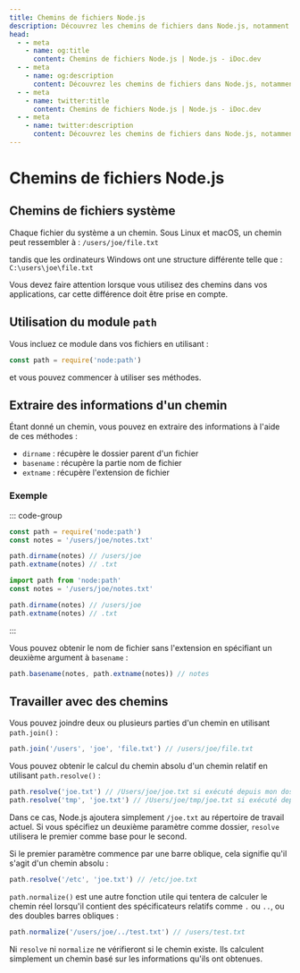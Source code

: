 ```yaml
---
title: Chemins de fichiers Node.js
description: Découvrez les chemins de fichiers dans Node.js, notamment les chemins de fichiers système, le module `path` et comment extraire des informations à partir des chemins.
head:
  - - meta
    - name: og:title
      content: Chemins de fichiers Node.js | Node.js - iDoc.dev
  - - meta
    - name: og:description
      content: Découvrez les chemins de fichiers dans Node.js, notamment les chemins de fichiers système, le module `path` et comment extraire des informations à partir des chemins.
  - - meta
    - name: twitter:title
      content: Chemins de fichiers Node.js | Node.js - iDoc.dev
  - - meta
    - name: twitter:description
      content: Découvrez les chemins de fichiers dans Node.js, notamment les chemins de fichiers système, le module `path` et comment extraire des informations à partir des chemins.
---
```



# Chemins de fichiers Node.js

## Chemins de fichiers système

Chaque fichier du système a un chemin. Sous Linux et macOS, un chemin peut ressembler à : `/users/joe/file.txt`

tandis que les ordinateurs Windows ont une structure différente telle que : `C:\users\joe\file.txt`

Vous devez faire attention lorsque vous utilisez des chemins dans vos applications, car cette différence doit être prise en compte.

## Utilisation du module `path`

Vous incluez ce module dans vos fichiers en utilisant :

```javascript
const path = require('node:path')
```

et vous pouvez commencer à utiliser ses méthodes.

## Extraire des informations d'un chemin

Étant donné un chemin, vous pouvez en extraire des informations à l'aide de ces méthodes :

- `dirname` : récupère le dossier parent d'un fichier
- `basename` : récupère la partie nom de fichier
- `extname` : récupère l'extension de fichier

### Exemple

::: code-group

```javascript [CJS]
const path = require('node:path')
const notes = '/users/joe/notes.txt'

path.dirname(notes) // /users/joe
path.extname(notes) // .txt
```

```javascript [MJS]
import path from 'node:path'
const notes = '/users/joe/notes.txt'

path.dirname(notes) // /users/joe
path.extname(notes) // .txt
```

:::

Vous pouvez obtenir le nom de fichier sans l'extension en spécifiant un deuxième argument à `basename` :

```javascript
path.basename(notes, path.extname(notes)) // notes
```

## Travailler avec des chemins

Vous pouvez joindre deux ou plusieurs parties d'un chemin en utilisant `path.join()` :

```javascript
path.join('/users', 'joe', 'file.txt') // /users/joe/file.txt
```

Vous pouvez obtenir le calcul du chemin absolu d'un chemin relatif en utilisant `path.resolve()` :

```javascript
path.resolve('joe.txt') // /Users/joe/joe.txt si exécuté depuis mon dossier personnel
path.resolve('tmp', 'joe.txt') // /Users/joe/tmp/joe.txt si exécuté depuis mon dossier personnel
```

Dans ce cas, Node.js ajoutera simplement `/joe.txt` au répertoire de travail actuel. Si vous spécifiez un deuxième paramètre comme dossier, `resolve` utilisera le premier comme base pour le second.

Si le premier paramètre commence par une barre oblique, cela signifie qu'il s'agit d'un chemin absolu :

```javascript
path.resolve('/etc', 'joe.txt') // /etc/joe.txt
```

`path.normalize()` est une autre fonction utile qui tentera de calculer le chemin réel lorsqu'il contient des spécificateurs relatifs comme `.` ou `..`, ou des doubles barres obliques :

```javascript
path.normalize('/users/joe/../test.txt') // /users/test.txt
```

Ni `resolve` ni `normalize` ne vérifieront si le chemin existe. Ils calculent simplement un chemin basé sur les informations qu'ils ont obtenues.

